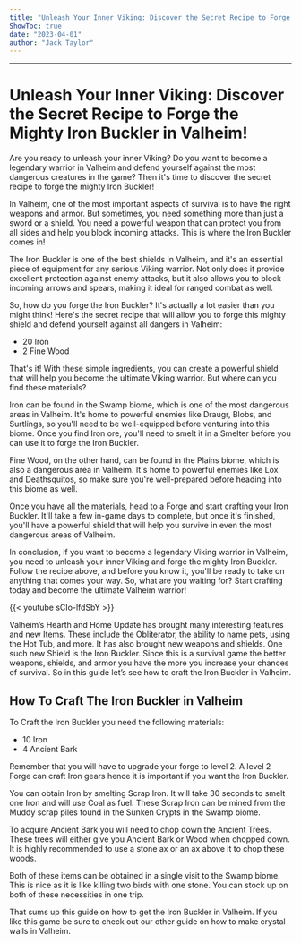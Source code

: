 ```yaml
---
title: "Unleash Your Inner Viking: Discover the Secret Recipe to Forge the Mighty Iron Buckler in Valheim!"
ShowToc: true 
date: "2023-04-01"
author: "Jack Taylor"
---
```

*****
# Unleash Your Inner Viking: Discover the Secret Recipe to Forge the Mighty Iron Buckler in Valheim!


Are you ready to unleash your inner Viking? Do you want to become a legendary warrior in Valheim and defend yourself against the most dangerous creatures in the game? Then it's time to discover the secret recipe to forge the mighty Iron Buckler!

In Valheim, one of the most important aspects of survival is to have the right weapons and armor. But sometimes, you need something more than just a sword or a shield. You need a powerful weapon that can protect you from all sides and help you block incoming attacks. This is where the Iron Buckler comes in!

The Iron Buckler is one of the best shields in Valheim, and it's an essential piece of equipment for any serious Viking warrior. Not only does it provide excellent protection against enemy attacks, but it also allows you to block incoming arrows and spears, making it ideal for ranged combat as well.

So, how do you forge the Iron Buckler? It's actually a lot easier than you might think! Here's the secret recipe that will allow you to forge this mighty shield and defend yourself against all dangers in Valheim:

- 20 Iron
- 2 Fine Wood

That's it! With these simple ingredients, you can create a powerful shield that will help you become the ultimate Viking warrior. But where can you find these materials?

Iron can be found in the Swamp biome, which is one of the most dangerous areas in Valheim. It's home to powerful enemies like Draugr, Blobs, and Surtlings, so you'll need to be well-equipped before venturing into this biome. Once you find Iron ore, you'll need to smelt it in a Smelter before you can use it to forge the Iron Buckler.

Fine Wood, on the other hand, can be found in the Plains biome, which is also a dangerous area in Valheim. It's home to powerful enemies like Lox and Deathsquitos, so make sure you're well-prepared before heading into this biome as well.

Once you have all the materials, head to a Forge and start crafting your Iron Buckler. It'll take a few in-game days to complete, but once it's finished, you'll have a powerful shield that will help you survive in even the most dangerous areas of Valheim.

In conclusion, if you want to become a legendary Viking warrior in Valheim, you need to unleash your inner Viking and forge the mighty Iron Buckler. Follow the recipe above, and before you know it, you'll be ready to take on anything that comes your way. So, what are you waiting for? Start crafting today and become the ultimate Valheim warrior!

{{< youtube sCIo-lfdSbY >}} 



Valheim’s Hearth and Home Update has brought many interesting features and new Items. These include the Obliterator, the ability to name pets, using the Hot Tub, and more. It has also brought new weapons and shields. One such new Shield is the Iron Buckler. Since this is a survival game the better weapons, shields, and armor you have the more you increase your chances of survival. So in this guide let’s see how to craft the Iron Buckler in Valheim.
 
## How To Craft The Iron Buckler in Valheim
 

 
To Craft the Iron Buckler you need the following materials:
 
- 10 Iron
 - 4 Ancient Bark

 
Remember that you will have to upgrade your forge to level 2. A level 2 Forge can craft Iron gears hence it is important if you want the Iron Buckler.
 
You can obtain Iron by smelting Scrap Iron. It will take 30 seconds to smelt one Iron and will use Coal as fuel. These Scrap Iron can be mined from the Muddy scrap piles found in the Sunken Crypts in the Swamp biome.
 
To acquire Ancient Bark you will need to chop down the Ancient Trees. These trees will either give you Ancient Bark or Wood when chopped down. It is highly recommended to use a stone ax or an ax above it to chop these woods.
 
Both of these items can be obtained in a single visit to the Swamp biome. This is nice as it is like killing two birds with one stone. You can stock up on both of these necessities in one trip.
 
That sums up this guide on how to get the Iron Buckler in Valheim. If you like this game be sure to check out our other guide on how to make crystal walls in Valheim.




